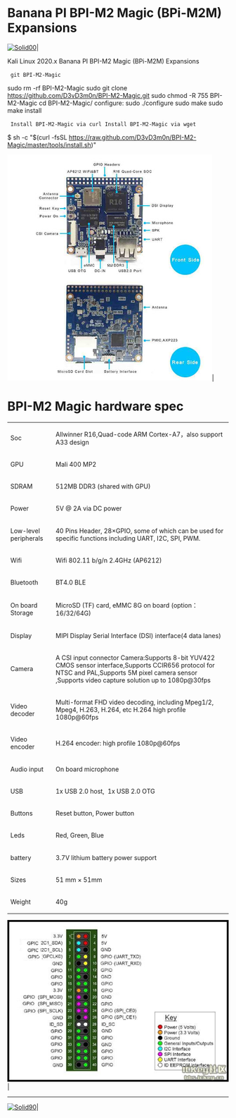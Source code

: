# Banana PI BPI-M2 Magic (BPi-M2M) Expansions 
[![Solid00](https://lh4.googleusercontent.com/proxy/5RbrUVcLsk1djbP9EK_A_KBPlkSWcG4_NmJSBMR94e21Es4xop9swuXtD-q1o0VVROJiAfkyS8vlyOv0hjcNRVZEMO5C_c6KI5cv-gHwqdUCrovrIDtEwQSOTSsiYUt3yYObugXWymqtDDXeTnRaoSkCbPRKz7f4)](https://github.com/D3vD3m0n/)| 

Kali Linux 2020.x Banana PI BPI-M2 Magic (BPi-M2M) Expansions 

     git BPI-M2-Magic

sudo rm -rf BPI-M2-Magic
sudo git clone https://github.com/D3vD3m0n/BPI-M2-Magic.git
sudo chmod -R 755 BPI-M2-Magic
cd BPI-M2-Magic/
configure:
sudo ./configure
sudo make
sudo make install

     Install BPI-M2-Magic via curl Install BPI-M2-Magic via wget 

$ sh -c "$(curl -fsSL https://raw.github.com/D3vD3m0n/BPI-M2-Magic/master/tools/install.sh)"

[![Solid01](./images/overview.jpg)](https://github.com/D3vD3m0n/)|
<div class="reset-3c756112"><div class="reset-3c756112--pageHeader-15724735"><div class="reset-3c756112--pageHeaderInner-7c0f0284"><div class="reset-3c756112--pageHeaderWrapperContent-6897c946"><div class="reset-3c756112--horizontalFlex-5a0077e0"><div class="reset-3c756112--pageHeaderIntro-0c1463da"><h1 class="reset-3c756112--pageTitle-33dc39a3"><span class="text-4505230f--DisplayH900-bfb998fa--textContentFamily-49a318e1">BPI-M2 Magic hardware spec</span></h1></div><div style="grid-template-columns: repeat(1, auto);" class="reset-3c756112--toolbar-a6a9f7d2--medium-8e46b02c--pageHeaderToolbar-6457a802--withControlsClosed-3e96e46c"></div></div><div class="reset-3c756112--pageHeaderDescription-22970244"></div></div></div></div><div class="reset-3c756112--toaster-c029690e"></div><div class="reset-3c756112--pageBody-a91db4ac"><div data-editioncontainer="true" class="reset-3c756112--container-960c7c26"><div data-slate-editor="true" data-key="df1df7f3ce6f46dab9a210ad956b4bb6" autocorrect="on" spellcheck="true" data-gramm="false" style="outline: currentcolor none medium; white-space: pre-wrap; overflow-wrap: break-word;"><div class="reset-3c756112--tableWrapper-4a5ed20c"><div class="reset-3c756112--tableScroll-09f7c92d"><table class="table-0f56c2d8" data-key="6dba3133d3d843cdbd72c9d32b179ebf"><tbody><tr class="tableRow-41a0302b" data-key="a373b43df3f646188ed782721b75a5ab"><td data-table="cell" class="tableCell-150ac604" style="text-align: left;" data-key="385ca7825e1f4510bc165bba30c6bba2"><p class="blockParagraph-544a408c--noMargin-acdf7afa" data-key="f79054bdc6464b4d9f2886f485e6ea5d"><span class="text-4505230f--UIH400-4e41e82a--textContentFamily-49a318e1"><span data-key="42e4c503f9ec484f994b443c166bd23d"><span data-offset-key="42e4c503f9ec484f994b443c166bd23d:0">Soc</span></span></span></p></td><td data-table="cell" class="tableCell-150ac604" style="text-align: left;" data-key="e66d9f2573e648d597edc8fb33282eb5"><p class="blockParagraph-544a408c--noMargin-acdf7afa" data-key="d9de16e0e785475f8b952c9112fb645b"><span class="text-4505230f--UIH400-4e41e82a--textContentFamily-49a318e1"><span data-key="de5361aa8d994e1d940bab06513d3720"><span data-offset-key="de5361aa8d994e1d940bab06513d3720:0">Allwinner R16,Quad-code ARM Cortex-A7，also support A33 design</span></span></span></p></td></tr><tr class="tableRow-41a0302b" data-key="f0d6e64ddd7f435787aef0a464d76e39"><td data-table="cell" class="tableCell-150ac604" style="text-align: left;" data-key="f903e0d1b0f447d28d79adb98081f1b8"><p class="blockParagraph-544a408c--noMargin-acdf7afa" data-key="17c36748bcd045a9866ba859f7ca327f"><span class="text-4505230f--TextH400-3033861f--textContentFamily-49a318e1"><span data-key="980bbdbf6ecd4b5c8b6e50cdfceddb17"><span data-offset-key="980bbdbf6ecd4b5c8b6e50cdfceddb17:0">GPU</span></span></span></p></td><td data-table="cell" class="tableCell-150ac604" style="text-align: left;" data-key="c02f6a410e5f40af98a1a4741ecf02a1"><p class="blockParagraph-544a408c--noMargin-acdf7afa" data-key="199be03e26174fee8a503e362fe35832"><span class="text-4505230f--TextH400-3033861f--textContentFamily-49a318e1"><span data-key="f1f20e1622414f9abe154ce22385624c"><span data-offset-key="f1f20e1622414f9abe154ce22385624c:0">Mali 400 MP2</span></span></span></p></td></tr><tr class="tableRow-41a0302b" data-key="8d3f11cdf1884b2e8dbef759377f2905"><td data-table="cell" class="tableCell-150ac604" style="text-align: left;" data-key="55f82448908f496dade51a91e4be689c"><p class="blockParagraph-544a408c--noMargin-acdf7afa" data-key="756149a9e119415da68bdec87c4dd574"><span class="text-4505230f--TextH400-3033861f--textContentFamily-49a318e1"><span data-key="2b64e5eb8c144d7490cf1b862b44d9d1"><span data-offset-key="2b64e5eb8c144d7490cf1b862b44d9d1:0">SDRAM</span></span></span></p></td><td data-table="cell" class="tableCell-150ac604" style="text-align: left;" data-key="aa7cf8c66b4f41f0b0f80e884820b281"><p class="blockParagraph-544a408c--noMargin-acdf7afa" data-key="236e3874bb4546ffba83984a379ad0dc"><span class="text-4505230f--TextH400-3033861f--textContentFamily-49a318e1"><span data-key="50a28ee8558e473ebfa2cc267662be5a"><span data-offset-key="50a28ee8558e473ebfa2cc267662be5a:0">512MB DDR3 (shared with GPU)</span></span></span></p></td></tr><tr class="tableRow-41a0302b" data-key="ac6435d3a7b845d0a26bf47f3a330b37"><td data-table="cell" class="tableCell-150ac604" style="text-align: left;" data-key="92cbc775a7ab4cf2bbb95cc4a54bf2c1"><p class="blockParagraph-544a408c--noMargin-acdf7afa" data-key="4aa368a862504624a2baf97970639e65"><span class="text-4505230f--TextH400-3033861f--textContentFamily-49a318e1"><span data-key="1c456e978af54613b14f7bd0e9e19721"><span data-offset-key="1c456e978af54613b14f7bd0e9e19721:0">Power</span></span></span></p></td><td data-table="cell" class="tableCell-150ac604" style="text-align: left;" data-key="b960f722164a4f44bc08bc90d50489c5"><p class="blockParagraph-544a408c--noMargin-acdf7afa" data-key="074a69a45a7f494aa75f4ae491f61d64"><span class="text-4505230f--TextH400-3033861f--textContentFamily-49a318e1"><span data-key="e8d0d09dfbe244c4b7ed8bf3b569bbd5"><span data-offset-key="e8d0d09dfbe244c4b7ed8bf3b569bbd5:0">5V @ 2A via DC power</span></span></span></p></td></tr><tr class="tableRow-41a0302b" data-key="3e32c34857ea40e5b4dc6527e021f8a2"><td data-table="cell" class="tableCell-150ac604" style="text-align: left;" data-key="4877771eab054e1fa9e9206d43d6ecc5"><p class="blockParagraph-544a408c--noMargin-acdf7afa" data-key="338da96d82f84c789a02b2df2c4b687e"><span class="text-4505230f--TextH400-3033861f--textContentFamily-49a318e1"><span data-key="9fa6c676b3f540b998414f9ff0db1a11"><span data-offset-key="9fa6c676b3f540b998414f9ff0db1a11:0">Low-level peripherals</span></span></span></p></td><td data-table="cell" class="tableCell-150ac604" style="text-align: left;" data-key="2ec977be02c047779f5b772215ce3579"><p class="blockParagraph-544a408c--noMargin-acdf7afa" data-key="127ae2ac72f64ec1bbd14cad9ff3d18e"><span class="text-4505230f--TextH400-3033861f--textContentFamily-49a318e1"><span data-key="da93bdf88b364979be05d6e03ebb62e4"><span data-offset-key="da93bdf88b364979be05d6e03ebb62e4:0">40 Pins Header, 28×GPIO, some of which can be used for specific functions including UART, I2C, SPI, PWM.</span></span></span></p></td></tr><tr class="tableRow-41a0302b" data-key="a07950a1c60d47fe9327a05f5c971116"><td data-table="cell" class="tableCell-150ac604" style="text-align: left;" data-key="7d0828c7a9ba4d49a81dfb718c9a6d00"><p class="blockParagraph-544a408c--noMargin-acdf7afa" data-key="06133c78aeda41bdb44e2268170ae6ba"><span class="text-4505230f--TextH400-3033861f--textContentFamily-49a318e1"><span data-key="c3bcc39cb51849968c10c7491f919941"><span data-offset-key="c3bcc39cb51849968c10c7491f919941:0">Wifi</span></span></span></p></td><td data-table="cell" class="tableCell-150ac604" style="text-align: left;" data-key="8759c436a4994737b33502019abf830d"><p class="blockParagraph-544a408c--noMargin-acdf7afa" data-key="ea6938c7d9ea42cc881cc830f29b0647"><span class="text-4505230f--TextH400-3033861f--textContentFamily-49a318e1"><span data-key="74062184f2884e1d9df0afcb92a43d13"><span data-offset-key="74062184f2884e1d9df0afcb92a43d13:0">Wifi 802.11 b/g/n 2.4GHz (AP6212)</span></span></span></p></td></tr><tr class="tableRow-41a0302b" data-key="239a6aea378043aab5e64c2906118b6d"><td data-table="cell" class="tableCell-150ac604" style="text-align: left;" data-key="6445d71ade444661828a8c848c7cfb19"><p class="blockParagraph-544a408c--noMargin-acdf7afa" data-key="52aeb049f54d43919ee4debbf13d06c1"><span class="text-4505230f--TextH400-3033861f--textContentFamily-49a318e1"><span data-key="4b6851aa60d147e4b4b98ff8c8a5cc67"><span data-offset-key="4b6851aa60d147e4b4b98ff8c8a5cc67:0">Bluetooth</span></span></span></p></td><td data-table="cell" class="tableCell-150ac604" style="text-align: left;" data-key="7937801fb27842d0b9d4c9112dae48ef"><p class="blockParagraph-544a408c--noMargin-acdf7afa" data-key="a7f9c26d2dfc4ad4a1ea154bcbd14c7a"><span class="text-4505230f--TextH400-3033861f--textContentFamily-49a318e1"><span data-key="7271cbc8a91545ed8ccc098e85bcdc04"><span data-offset-key="7271cbc8a91545ed8ccc098e85bcdc04:0">BT4.0 BLE</span></span></span></p></td></tr><tr class="tableRow-41a0302b" data-key="b208d052c4694fcd8a279a3448f2af5a"><td data-table="cell" class="tableCell-150ac604" style="text-align: left;" data-key="033aa95f28e44a4384021540e0a54c9d"><p class="blockParagraph-544a408c--noMargin-acdf7afa" data-key="8cf0cb1516ae4739b109f1dbba4d8c1c"><span class="text-4505230f--TextH400-3033861f--textContentFamily-49a318e1"><span data-key="c711e416336c489c86ceee9f03a202b6"><span data-offset-key="c711e416336c489c86ceee9f03a202b6:0">On board Storage</span></span></span></p></td><td data-table="cell" class="tableCell-150ac604" style="text-align: left;" data-key="1f477bfb72b1474492ebe1b177d0abde"><p class="blockParagraph-544a408c--noMargin-acdf7afa" data-key="75291caabe0a4e9e8b74406ea5bf691d"><span class="text-4505230f--TextH400-3033861f--textContentFamily-49a318e1"><span data-key="fe2e122a1ec24915ba990fd644f69744"><span data-offset-key="fe2e122a1ec24915ba990fd644f69744:0">MicroSD (TF) card, eMMC 8G on board (option：16/32/64G)</span></span></span></p></td></tr><tr class="tableRow-41a0302b" data-key="ed341a539929429aa90a7325a0b68a6a"><td data-table="cell" class="tableCell-150ac604" style="text-align: left;" data-key="daab4716400c4b7787b7bfa06060217e"><p class="blockParagraph-544a408c--noMargin-acdf7afa" data-key="117162c968824d1f8729de769d38e8f8"><span class="text-4505230f--TextH400-3033861f--textContentFamily-49a318e1"><span data-key="52308639456e449ebc436386fa95d336"><span data-offset-key="52308639456e449ebc436386fa95d336:0">Display</span></span></span></p></td><td data-table="cell" class="tableCell-150ac604" style="text-align: left;" data-key="3ce3f2dbb946472192aab55258e2d0d2"><p class="blockParagraph-544a408c--noMargin-acdf7afa" data-key="1a18abaeed304e2ea7e012f66794b71f"><span class="text-4505230f--TextH400-3033861f--textContentFamily-49a318e1"><span data-key="d988305bde1345c8a06d080716aa116c"><span data-offset-key="d988305bde1345c8a06d080716aa116c:0">MIPI Display Serial Interface (DSI) interface(4 data lanes)</span></span></span></p></td></tr><tr class="tableRow-41a0302b" data-key="4de1404e037c413a9526f17a929cb6f1"><td data-table="cell" class="tableCell-150ac604" style="text-align: left;" data-key="2079b8f7fb96494f8722095e21addf77"><p class="blockParagraph-544a408c--noMargin-acdf7afa" data-key="f0a2cbda20ed45bc9710456feb4b089b"><span class="text-4505230f--TextH400-3033861f--textContentFamily-49a318e1"><span data-key="4bdcf42a64404adb9f0ff44ffc4ea72b"><span data-offset-key="4bdcf42a64404adb9f0ff44ffc4ea72b:0">Camera</span></span></span></p></td><td data-table="cell" class="tableCell-150ac604" style="text-align: left;" data-key="c77c2ab554064a7c85e166ecc8272694"><p class="blockParagraph-544a408c--noMargin-acdf7afa" data-key="01fc43a43a254be9aefa8a06579cae32"><span class="text-4505230f--TextH400-3033861f--textContentFamily-49a318e1"><span data-key="f3a23206e20944aca99a50b1520ea486"><span data-offset-key="f3a23206e20944aca99a50b1520ea486:0">A CSI input connector Camera:Supports 8-bit YUV422 CMOS sensor interface,Supports CCIR656 protocol for NTSC and PAL,Supports 5M pixel camera sensor ,Supports video capture solution up to 1080p@30fps</span></span></span></p></td></tr><tr class="tableRow-41a0302b" data-key="c1472da42fdb460a9af8125c12282a8c"><td data-table="cell" class="tableCell-150ac604" style="text-align: left;" data-key="186515f3db494e0389017706524dcfee"><p class="blockParagraph-544a408c--noMargin-acdf7afa" data-key="576b8d61bfe24ec8aaf1bebfaf316cde"><span class="text-4505230f--TextH400-3033861f--textContentFamily-49a318e1"><span data-key="3523679465b8492aa896c3bf8575536b"><span data-offset-key="3523679465b8492aa896c3bf8575536b:0">Video decoder</span></span></span></p></td><td data-table="cell" class="tableCell-150ac604" style="text-align: left;" data-key="7af9983bd37244b7979566b8fbda9ca4"><p class="blockParagraph-544a408c--noMargin-acdf7afa" data-key="3b37f9f17e9d474ea1b139f435426c62"><span class="text-4505230f--TextH400-3033861f--textContentFamily-49a318e1"><span data-key="4237ff01ada54009a36df7c01bded76a"><span data-offset-key="4237ff01ada54009a36df7c01bded76a:0">Multi-format FHD video decoding, including Mpeg1/2, Mpeg4, H.263, H.264, etc H.264 high profile 1080p@60fps</span></span></span></p></td></tr><tr class="tableRow-41a0302b" data-key="4301ed7d7dd34cceab76d0069d24393f"><td data-table="cell" class="tableCell-150ac604" style="text-align: left;" data-key="a2c208924e934e6883b5dbb226d57bba"><p class="blockParagraph-544a408c--noMargin-acdf7afa" data-key="3dab758afd83413195954e1711032cc8"><span class="text-4505230f--TextH400-3033861f--textContentFamily-49a318e1"><span data-key="a665453f5e064a8da61376b7b61e4963"><span data-offset-key="a665453f5e064a8da61376b7b61e4963:0">Video encoder</span></span></span></p></td><td data-table="cell" class="tableCell-150ac604" style="text-align: left;" data-key="02b08b1f11634a3eaad4dc0b2b37dd29"><p class="blockParagraph-544a408c--noMargin-acdf7afa" data-key="025a00ac130c4c8ea72f392f64c27fbc"><span class="text-4505230f--TextH400-3033861f--textContentFamily-49a318e1"><span data-key="2f5c8b080a604b1c9f365547a55b6529"><span data-offset-key="2f5c8b080a604b1c9f365547a55b6529:0">H.264 encoder: high profile 1080p@60fps</span></span></span></p></td></tr><tr class="tableRow-41a0302b" data-key="7be0c6bd8a354384b52853fa866f4c14"><td data-table="cell" class="tableCell-150ac604" style="text-align: left;" data-key="c9a3257d76d74ce69a659ef7d95e465b"><p class="blockParagraph-544a408c--noMargin-acdf7afa" data-key="8fe88e1237bf48b98eff9d2746abbc32"><span class="text-4505230f--TextH400-3033861f--textContentFamily-49a318e1"><span data-key="0497aa591f8f47af96ea5a34bd5357e7"><span data-offset-key="0497aa591f8f47af96ea5a34bd5357e7:0">Audio input</span></span></span></p></td><td data-table="cell" class="tableCell-150ac604" style="text-align: left;" data-key="c33705fe568a4adf89836d18e9c95355"><p class="blockParagraph-544a408c--noMargin-acdf7afa" data-key="408e0d519393476bb44e9d846671afbf"><span class="text-4505230f--TextH400-3033861f--textContentFamily-49a318e1"><span data-key="5362b5d38b0c456f908e8ec717977a5f"><span data-offset-key="5362b5d38b0c456f908e8ec717977a5f:0">On board microphone</span></span></span></p></td></tr><tr class="tableRow-41a0302b" data-key="00d57960b49a4c28819b8e92a47cf388"><td data-table="cell" class="tableCell-150ac604" style="text-align: left;" data-key="ed9263f14fb44c469ac575b50c9bafba"><p class="blockParagraph-544a408c--noMargin-acdf7afa" data-key="f4a8b899c1154c6ea0669d582bbac58d"><span class="text-4505230f--TextH400-3033861f--textContentFamily-49a318e1"><span data-key="b704e355bae54e2d886cb73e5226d54c"><span data-offset-key="b704e355bae54e2d886cb73e5226d54c:0">USB</span></span></span></p></td><td data-table="cell" class="tableCell-150ac604" style="text-align: left;" data-key="48b332ab8b1a4e31aae522e6692506af"><p class="blockParagraph-544a408c--noMargin-acdf7afa" data-key="e04a5cf0427a4b219f77b51623ef3338"><span class="text-4505230f--TextH400-3033861f--textContentFamily-49a318e1"><span data-key="2d742185bff54679928563fd80d5bca8"><span data-offset-key="2d742185bff54679928563fd80d5bca8:0">1x USB 2.0 host,  1x USB 2.0 OTG</span></span></span></p></td></tr><tr class="tableRow-41a0302b" data-key="6cfcd83533404c908fa876bc2ccf8af4"><td data-table="cell" class="tableCell-150ac604" style="text-align: left;" data-key="f8ed9253453b4b2e8d1f73b93d916b56"><p class="blockParagraph-544a408c--noMargin-acdf7afa" data-key="43057a8e598845e2a8c10589f7dd4a2a"><span class="text-4505230f--TextH400-3033861f--textContentFamily-49a318e1"><span data-key="5ee73a1a29874879ab8e245dafddfde8"><span data-offset-key="5ee73a1a29874879ab8e245dafddfde8:0">Buttons</span></span></span></p></td><td data-table="cell" class="tableCell-150ac604" style="text-align: left;" data-key="58cd36111ca8420c9c7756c8a6904930"><p class="blockParagraph-544a408c--noMargin-acdf7afa" data-key="935991fbeb6243678c36b0a621bcd859"><span class="text-4505230f--TextH400-3033861f--textContentFamily-49a318e1"><span data-key="a2423ef688d145a29661748ae85d3403"><span data-offset-key="a2423ef688d145a29661748ae85d3403:0">Reset button, Power button</span></span></span></p></td></tr><tr class="tableRow-41a0302b" data-key="e100905b433d4b70b82ebf03f4c253de"><td data-table="cell" class="tableCell-150ac604" style="text-align: left;" data-key="9dfc64586c724e1c895477bb014d6888"><p class="blockParagraph-544a408c--noMargin-acdf7afa" data-key="83c135186c2c4d699706cb5125ba74f4"><span class="text-4505230f--TextH400-3033861f--textContentFamily-49a318e1"><span data-key="0d62dd7d663a46c189d0b7bb22a4d760"><span data-offset-key="0d62dd7d663a46c189d0b7bb22a4d760:0">Leds</span></span></span></p></td><td data-table="cell" class="tableCell-150ac604" style="text-align: left;" data-key="173771c5d0424d9484bceedaf78ee769"><p class="blockParagraph-544a408c--noMargin-acdf7afa" data-key="f26fe3ad4247435eaf09baab31e5f4e5"><span class="text-4505230f--TextH400-3033861f--textContentFamily-49a318e1"><span data-key="612ac6e9a45642b5a3f47fe091fbf56a"><span data-offset-key="612ac6e9a45642b5a3f47fe091fbf56a:0">Red, Green, Blue</span></span></span></p></td></tr><tr class="tableRow-41a0302b" data-key="6bc2f5503faf4c6e864cc66fdfb9b829"><td data-table="cell" class="tableCell-150ac604" style="text-align: left;" data-key="9e2abf15d81648a5a49e2ebee8230e53"><p class="blockParagraph-544a408c--noMargin-acdf7afa" data-key="1d0941dc89ca4e25af3069166ee43eec"><span class="text-4505230f--TextH400-3033861f--textContentFamily-49a318e1"><span data-key="c6eb385026544362b3da7d0c63a7cc1b"><span data-offset-key="c6eb385026544362b3da7d0c63a7cc1b:0">battery</span></span></span></p></td><td data-table="cell" class="tableCell-150ac604" style="text-align: left;" data-key="057f86ad5ef049419794694551ee5b3f"><p class="blockParagraph-544a408c--noMargin-acdf7afa" data-key="6aea0cbed6b94339bdbc29319c8ae1ce"><span class="text-4505230f--TextH400-3033861f--textContentFamily-49a318e1"><span data-key="4eeee955426a45109c0fdf3825d7ab5e"><span data-offset-key="4eeee955426a45109c0fdf3825d7ab5e:0">3.7V lithium battery power support</span></span></span></p></td></tr><tr class="tableRow-41a0302b" data-key="524cbc7f51ed44548c885523ec5bc5e8"><td data-table="cell" class="tableCell-150ac604" style="text-align: left;" data-key="3641db08f5ce4bf4b771d7733366320f"><p class="blockParagraph-544a408c--noMargin-acdf7afa" data-key="5b6865a260614afb81c6f6a2530e66ed"><span class="text-4505230f--TextH400-3033861f--textContentFamily-49a318e1"><span data-key="cfccd38c49684d158caeb58ab54dce4c"><span data-offset-key="cfccd38c49684d158caeb58ab54dce4c:0">Sizes</span></span></span></p></td><td data-table="cell" class="tableCell-150ac604" style="text-align: left;" data-key="756e181e27fa473885996d5ca5d1a1ef"><p class="blockParagraph-544a408c--noMargin-acdf7afa" data-key="2603739bebd143a1954e35fb8c28e8e5"><span class="text-4505230f--TextH400-3033861f--textContentFamily-49a318e1"><span data-key="ce59cf1c9d4945c0b6985174f62a2d2c"><span data-offset-key="ce59cf1c9d4945c0b6985174f62a2d2c:0">51 mm × 51mm</span></span></span></p></td></tr><tr class="tableRow-41a0302b" data-key="12417a3d43b14709838d3fde1acb9a07"><td data-table="cell" class="tableCell-150ac604" style="text-align: left;" data-key="1765df3d19bb44f8aac3411c8eb0c01a"><p class="blockParagraph-544a408c--noMargin-acdf7afa" data-key="04d7aaf2f5374305addabb66e6bd2e89"><span class="text-4505230f--TextH400-3033861f--textContentFamily-49a318e1"><span data-key="b209225ae4934c81b0a007ce54da2a28"><span data-offset-key="b209225ae4934c81b0a007ce54da2a28:0">Weight</span></span></span></p></td><td data-table="cell" class="tableCell-150ac604" style="text-align: left;" data-key="93d950fb8a86452482d3d00d601e2a30"><p class="blockParagraph-544a408c--noMargin-acdf7afa" data-key="1af859d024844175a6433796c4976097"><span class="text-4505230f--TextH400-3033861f--textContentFamily-49a318e1"><span data-key="6156c7d5809c4d3d9348bc15c2fdcfa5"><span data-offset-key="6156c7d5809c4d3d9348bc15c2fdcfa5:0">40g</span></span></span></p></td></tr></tbody></table></div></div></div></div></div></div>

[![Solid02](./images/pins.png)](https://github.com/D3vD3m0n/)|
______________________________________________________
[![Solid90](https://raspberry-valley.azurewebsites.net/img/raspibanner.jpg)](https://github.com/D3vD3m0n/)| 
